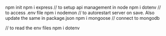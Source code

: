 npm init
npm i express // to setup api management in node
npm i dotenv // to access .env file
npm i nodemon // to autorestart server on save. Also update the same in package.json
npm i mongoose // connect to mongodb

// to read the env files
npm i dotenv
